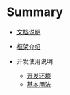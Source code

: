 # Summary

* [文档说明](README.md)

* [框架介绍](Introduction.md)

* 开发使用说明

    * [开发环境](useIntroduction/developTool.md)
    * [基本用法](useIntroduction/baseUse.md)


